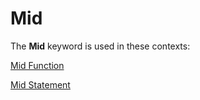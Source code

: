 
# Mid <keyword>

The  **Mid** keyword is used in these contexts:

 [Mid Function](5d5e7712-459a-d504-dae6-4b52a9a90c6f.md)

 [Mid Statement](a9923853-55d5-5b50-d422-57cba84d9f47.md)

